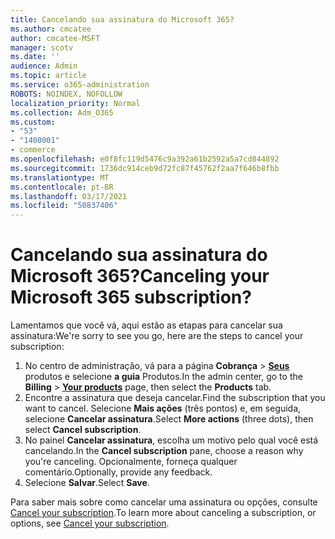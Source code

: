 ```yaml
---
title: Cancelando sua assinatura do Microsoft 365?
ms.author: cmcatee
author: cmcatee-MSFT
manager: scotv
ms.date: ''
audience: Admin
ms.topic: article
ms.service: o365-administration
ROBOTS: NOINDEX, NOFOLLOW
localization_priority: Normal
ms.collection: Adm_O365
ms.custom:
- "53"
- "1400001"
- commerce
ms.openlocfilehash: e0f8fc119d5476c9a392a61b2592a5a7cd844892
ms.sourcegitcommit: 1736dc914ceb9d72fc87f45762f2aa7f646b8fbb
ms.translationtype: MT
ms.contentlocale: pt-BR
ms.lasthandoff: 03/17/2021
ms.locfileid: "50837406"
---
```

# <a name="canceling-your-microsoft-365-subscription"></a><span data-ttu-id="1176b-102">Cancelando sua assinatura do Microsoft 365?</span><span class="sxs-lookup"><span data-stu-id="1176b-102">Canceling your Microsoft 365 subscription?</span></span>

<span data-ttu-id="1176b-103">Lamentamos que você vá, aqui estão as etapas para cancelar sua assinatura:</span><span class="sxs-lookup"><span data-stu-id="1176b-103">We're sorry to see you go, here are the steps to cancel your subscription:</span></span>

1. <span data-ttu-id="1176b-104">No centro de administração, vá para a página **Cobrança**  >  **[Seus](https://go.microsoft.com/fwlink/p/?linkid=842054)** produtos e selecione **a guia** Produtos.</span><span class="sxs-lookup"><span data-stu-id="1176b-104">In the admin center, go to the **Billing** > **[Your products](https://go.microsoft.com/fwlink/p/?linkid=842054)** page, then select the **Products** tab.</span></span>
2. <span data-ttu-id="1176b-105">Encontre a assinatura que deseja cancelar.</span><span class="sxs-lookup"><span data-stu-id="1176b-105">Find the subscription that you want to cancel.</span></span> <span data-ttu-id="1176b-106">Selecione **Mais ações** (três pontos) e, em seguida, selecione **Cancelar assinatura**.</span><span class="sxs-lookup"><span data-stu-id="1176b-106">Select **More actions** (three dots), then select **Cancel subscription**.</span></span>
3. <span data-ttu-id="1176b-107">No painel **Cancelar assinatura**, escolha um motivo pelo qual você está cancelando.</span><span class="sxs-lookup"><span data-stu-id="1176b-107">In the **Cancel subscription** pane, choose a reason why you're canceling.</span></span> <span data-ttu-id="1176b-108">Opcionalmente, forneça qualquer comentário.</span><span class="sxs-lookup"><span data-stu-id="1176b-108">Optionally, provide any feedback.</span></span>
4. <span data-ttu-id="1176b-109">Selecione **Salvar**.</span><span class="sxs-lookup"><span data-stu-id="1176b-109">Select **Save**.</span></span>

<span data-ttu-id="1176b-110">Para saber mais sobre como cancelar uma assinatura ou opções, consulte [Cancel your subscription](https://docs.microsoft.com/microsoft-365/commerce/subscriptions/cancel-your-subscription).</span><span class="sxs-lookup"><span data-stu-id="1176b-110">To learn more about canceling a subscription, or options, see [Cancel your subscription](https://docs.microsoft.com/microsoft-365/commerce/subscriptions/cancel-your-subscription).</span></span>